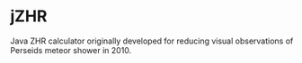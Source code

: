 # jZHR

Java ZHR calculator originally developed for reducing visual observations of Perseids meteor shower in 2010.